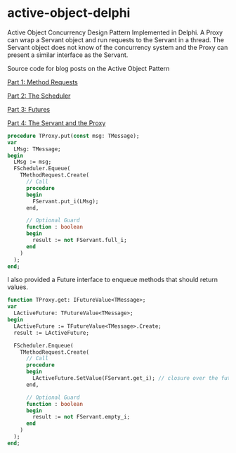 # active-object-delphi
Active Object Concurrency Design Pattern Implemented in Delphi. A Proxy can wrap a Servant object and run requests to the Servant in a thread. The Servant object does not know of the concurrency system and the Proxy can present a similar interface as the Servant. 

Source code for blog posts on the Active Object Pattern

[Part 1: Method Requests](https://schellingerhout.github.io/design%20patterns/activeobject-pattern1/)

[Part 2: The Scheduler](https://schellingerhout.github.io/design%20patterns/activeobject-pattern2/)

[Part 3: Futures](https://schellingerhout.github.io/design%20patterns/activeobject-pattern3/)

[Part 4: The Servant and the Proxy](https://schellingerhout.github.io/design%20patterns/activeobject-pattern4/)



``` pascal
procedure TProxy.put(const msg: TMessage);
var
  LMsg: TMessage;
begin
  LMsg := msg;
  FScheduler.Equeue(
    TMethodRequest.Create(
      // Call
      procedure
      begin
        FServant.put_i(LMsg);
      end,

      // Optional Guard
      function : boolean
      begin
        result := not FServant.full_i;
      end
    )
  );
end;
```

I also provided a Future interface to enqueue methods that should return values.

``` pascal
function TProxy.get: IFutureValue<TMessage>;
var
  LActiveFuture: TFutureValue<TMessage>;
begin
  LActiveFuture := TFutureValue<TMessage>.Create;
  result := LActiveFuture;

  FScheduler.Enqueue(
    TMethodRequest.Create(
      // Call
      procedure
      begin
        LActiveFuture.SetValue(FServant.get_i); // closure over the future and servant
      end,

      // Optional Guard
      function : boolean
      begin
        result := not FServant.empty_i;
      end
    )
  );
end;
```



